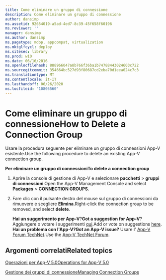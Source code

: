 ```yaml
---
title: Come eliminare un gruppo di connessione
description: Come eliminare un gruppo di connessione
author: dansimp
ms.assetid: 92654019-a5ad-4ed7-8c39-45f658f60196
ms.reviewer: ''
manager: dansimp
ms.author: dansimp
ms.pagetype: mdop, appcompat, virtualization
ms.mktglfcycl: deploy
ms.sitesec: library
ms.prod: w10
ms.date: 06/16/2016
ms.openlocfilehash: 888966047a8b766f36ba1b74788443024603c722
ms.sourcegitcommit: 354664bc527d93f80687cd2eba70d1eea024c7c3
ms.translationtype: MT
ms.contentlocale: it-IT
ms.lasthandoff: 06/26/2020
ms.locfileid: "10805560"
---
```

# <span data-ttu-id="954ea-103">Come eliminare un gruppo di connessione</span><span class="sxs-lookup"><span data-stu-id="954ea-103">How to Delete a Connection Group</span></span>


<span data-ttu-id="954ea-104">Usare la procedura seguente per eliminare un gruppo di connessioni App-V esistente.</span><span class="sxs-lookup"><span data-stu-id="954ea-104">Use the following procedure to delete an existing App-V connection group.</span></span>

**<span data-ttu-id="954ea-105">Per eliminare un gruppo di connessioni</span><span class="sxs-lookup"><span data-stu-id="954ea-105">To delete a connection group</span></span>**

1.  <span data-ttu-id="954ea-106">Aprire la console di gestione di App-V e selezionare **pacchetti** &gt; **gruppi di connessioni**.</span><span class="sxs-lookup"><span data-stu-id="954ea-106">Open the App-V Management Console and select **Packages** &gt; **CONNECTION GROUPS**.</span></span>

2.  <span data-ttu-id="954ea-107">Fare clic con il pulsante destro del mouse sul gruppo di connessioni da rimuovere e scegliere **Elimina**.</span><span class="sxs-lookup"><span data-stu-id="954ea-107">Right-click the connection group to be removed, and select **delete**.</span></span>

    <span data-ttu-id="954ea-108">**Hai un suggerimento per App-V**?</span><span class="sxs-lookup"><span data-stu-id="954ea-108">**Got a suggestion for App-V**?</span></span> <span data-ttu-id="954ea-109">Aggiungere o votare i suggerimenti [qui](http://appv.uservoice.com/forums/280448-microsoft-application-virtualization).</span><span class="sxs-lookup"><span data-stu-id="954ea-109">Add or vote on suggestions [here](http://appv.uservoice.com/forums/280448-microsoft-application-virtualization).</span></span> **<span data-ttu-id="954ea-110">Hai un problema con l'App-V?</span><span class="sxs-lookup"><span data-stu-id="954ea-110">Got an App-V issue?</span></span>** <span data-ttu-id="954ea-111">Usare l' [App-V Forum TechNet](https://social.technet.microsoft.com/Forums/home?forum=mdopappv).</span><span class="sxs-lookup"><span data-stu-id="954ea-111">Use the [App-V TechNet Forum](https://social.technet.microsoft.com/Forums/home?forum=mdopappv).</span></span>

## <span data-ttu-id="954ea-112">Argomenti correlati</span><span class="sxs-lookup"><span data-stu-id="954ea-112">Related topics</span></span>


[<span data-ttu-id="954ea-113">Operazioni per App-V 5.0</span><span class="sxs-lookup"><span data-stu-id="954ea-113">Operations for App-V 5.0</span></span>](operations-for-app-v-50.md)

[<span data-ttu-id="954ea-114">Gestione dei gruppi di connessione</span><span class="sxs-lookup"><span data-stu-id="954ea-114">Managing Connection Groups</span></span>](managing-connection-groups.md)

 

 





